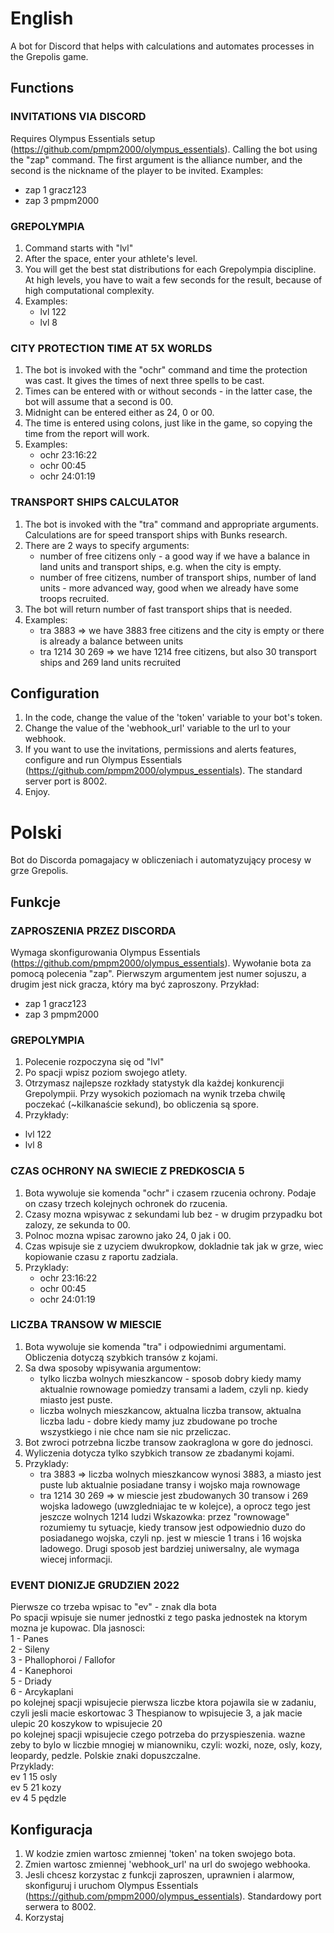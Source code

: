# English
A bot for Discord that helps with calculations and automates processes in the Grepolis game.
## Functions
### INVITATIONS VIA DISCORD
Requires Olympus Essentials setup (https://github.com/pmpm2000/olympus_essentials).
Calling the bot using the "zap" command. The first argument is the alliance number, and the second is the nickname of the player to be invited.
Examples:
  - zap 1 gracz123
  - zap 3 pmpm2000

### GREPOLYMPIA
1. Command starts with "lvl"
2. After the space, enter your athlete's level.
3. You will get the best stat distributions for each Grepolympia discipline. At high levels, you have to wait a few seconds for the result, because of high computational complexity.
4. Examples:
   - lvl 122
   - lvl 8

### CITY PROTECTION TIME AT 5X WORLDS
1. The bot is invoked with the "ochr" command and time the protection was cast. It gives the times of next three spells to be cast.
2. Times can be entered with or without seconds - in the latter case, the bot will assume that a second is 00.
3. Midnight can be entered either as 24, 0 or 00.
4. The time is entered using colons, just like in the game, so copying the time from the report will work.
5. Examples:
     - ochr 23:16:22
     - ochr 00:45
     - ochr 24:01:19

### TRANSPORT SHIPS CALCULATOR
1. The bot is invoked with the "tra" command and appropriate arguments. Calculations are for speed transport ships with Bunks research.
2. There are 2 ways to specify arguments:
    - number of free citizens only - a good way if we have a balance in land units and transport ships, e.g. when the city is empty.
    - number of free citizens, number of transport ships, number of land units - more advanced way, good when we already have some troops recruited.
3. The bot will return number of fast transport ships that is needed.
4. Examples:
    - tra 3883 => we have 3883 free citizens and the city is empty or there is already a balance between units
    - tra 1214 30 269 => we have 1214 free citizens, but also 30 transport ships and 269 land units recruited

## Configuration
1. In the code, change the value of the 'token' variable to your bot's token.
2. Change the value of the 'webhook_url' variable to the url to your webhook.
3. If you want to use the invitations, permissions and alerts features, configure and run Olympus Essentials (https://github.com/pmpm2000/olympus_essentials). The standard server port is 8002.
4. Enjoy.

# Polski
Bot do Discorda pomagajacy w obliczeniach i automatyzujący procesy w grze Grepolis.
## Funkcje
### ZAPROSZENIA PRZEZ DISCORDA
Wymaga skonfigurowania Olympus Essentials (https://github.com/pmpm2000/olympus_essentials).
Wywołanie bota za pomocą polecenia "zap". Pierwszym argumentem jest numer sojuszu, a drugim jest nick gracza, który ma być zaproszony.
Przykład:
  - zap 1 gracz123
  - zap 3 pmpm2000

### GREPOLYMPIA
1. Polecenie rozpoczyna się od "lvl"
2. Po spacji wpisz poziom swojego atlety.
3. Otrzymasz najlepsze rozkłady statystyk dla każdej konkurencji Grepolympii. Przy wysokich poziomach na wynik trzeba chwilę poczekać (~kilkanaście sekund), bo obliczenia są spore.
4. Przykłady:
  - lvl 122
  - lvl 8

### CZAS OCHRONY NA SWIECIE Z PREDKOSCIA 5
1. Bota wywoluje sie komenda "ochr" i czasem rzucenia ochrony. Podaje on czasy trzech kolejnych ochronek do rzucenia.
2. Czasy mozna wpisywac z sekundami lub bez - w drugim przypadku bot zalozy, ze sekunda to 00.
3. Polnoc mozna wpisac zarowno jako 24, 0 jak i 00.
4. Czas wpisuje sie z uzyciem dwukropkow, dokladnie tak jak w grze, wiec kopiowanie czasu z raportu zadziala.
5. Przyklady:
    - ochr 23:16:22
    - ochr 00:45
    - ochr 24:01:19

### LICZBA TRANSOW W MIESCIE
1. Bota wywoluje sie komenda "tra" i odpowiednimi argumentami. Obliczenia dotyczą szybkich transów z kojami.
2. Sa dwa sposoby wpisywania argumentow:
    - tylko liczba wolnych mieszkancow - sposob dobry kiedy mamy aktualnie rownowage pomiedzy transami a ladem, czyli np. kiedy miasto jest puste.
    - liczba wolnych mieszkancow, aktualna liczba transow, aktualna liczba ladu - dobre kiedy mamy juz zbudowane po troche wszystkiego i nie chce nam sie nic przeliczac.
3. Bot zwroci potrzebna liczbe transow zaokraglona w gore do jednosci.
4. Wyliczenia dotycza tylko szybkich transow ze zbadanymi kojami.
5. Przyklady:
    - tra 3883 => liczba wolnych mieszkancow wynosi 3883, a miasto jest puste lub aktualnie posiadane transy i wojsko maja rownowage
    - tra 1214 30 269 => w miescie jest zbudowanych 30 transow i 269 wojska ladowego (uwzgledniajac te w kolejce), a oprocz tego jest jeszcze wolnych 1214 ludzi
Wskazowka: przez "rownowage" rozumiemy tu sytuacje, kiedy transow jest odpowiednio duzo do posiadanego wojska, czyli np. jest w miescie 1 trans i 16 wojska ladowego. Drugi sposob jest bardziej uniwersalny, ale wymaga wiecej informacji.

### EVENT DIONIZJE GRUDZIEN 2022
Pierwsze co trzeba wpisac to "ev" - znak dla bota\
Po spacji wpisuje sie numer jednostki z tego paska jednostek na ktorym mozna je kupowac. Dla jasnosci:\
1 - Panes\
2 - Sileny\
3 - Phallophoroi / Fallofor\
4 - Kanephoroi\
5 - Driady\
6 - Arcykaplani\
po kolejnej spacji wpisujecie pierwsza liczbe ktora pojawila sie w zadaniu, czyli jesli macie eskortowac 3 Thespianow to wpisujecie 3, a jak macie ulepic 20 koszykow to wpisujecie 20\
po kolejnej spacji wpisujecie czego potrzeba do przyspieszenia. wazne zeby to bylo w liczbie mnogiej w mianowniku, czyli: wozki, noze, osly, kozy, leopardy, pedzle. Polskie znaki dopuszczalne.\
Przyklady:\
ev 1 15 osly\
ev 5 21 kozy\
ev 4 5 pędzle

## Konfiguracja
1. W kodzie zmien wartosc zmiennej 'token' na token swojego bota.
2. Zmien wartosc zmiennej 'webhook_url' na url do swojego webhooka.
3. Jesli chcesz korzystac z funkcji zaproszen, uprawnien i alarmow, skonfiguruj i uruchom Olympus Essentials (https://github.com/pmpm2000/olympus_essentials). Standardowy port serwera to 8002.
4. Korzystaj
